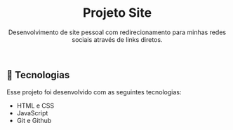<h1 align="center"> Projeto Site </h1>

<p align="center">
Desenvolvimento de site pessoal com redirecionamento para minhas redes sociais através de links diretos.
</a>
</p>
<br>

## 🚀 Tecnologias

Esse projeto foi desenvolvido com as seguintes tecnologias:

- HTML e CSS
- JavaScript
- Git e Github
